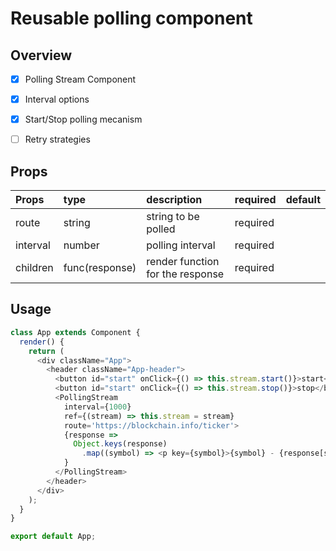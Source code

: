 # Reusable polling component 

## Overview

* [x] Polling Stream Component
* [x] Interval options
* [x] Start/Stop polling mecanism
* [ ] Retry strategies


## Props

| Props           | type               | description                                                          | required | default |
| :-------------- | :----------------- | :------------------------------------------------------------------- | :------- | :------ |
| route           | string             | string to be polled                                                  | required |
| interval           | number             | polling interval | required |
| children          | func(response) | render function for the response                                     | required |

## Usage 

```javascript
class App extends Component {
  render() {
    return (
      <div className="App">
        <header className="App-header">
          <button id="start" onClick={() => this.stream.start()}>start</button>
          <button id="start" onClick={() => this.stream.stop()}>stop</button>
          <PollingStream
            interval={1000}
            ref={(stream) => this.stream = stream}
            route='https://blockchain.info/ticker'>
            {response =>
              Object.keys(response)
                .map((symbol) => <p key={symbol}>{symbol} - {response[symbol].last}</p>)
            }
          </PollingStream>
        </header>
      </div>
    );
  }
}

export default App;
```